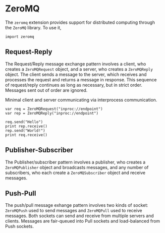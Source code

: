 [comment]: # (ZeroMQ help)
[version]: # (0.6)

# ZeroMQ
[tagzeromq]: # (zeromq)

The `zeromq` extension provides support for distributed computing through the `ZeroMQ` library. To use it,

    import zeromq 

[showsubtopics]: # (subtopics)

## Request-Reply
[tagzeromqrequest]: # (zeromqrequest)
[tagzeromqreply]: # (zeromqreply)
[tagrequest]: # (request)
[tagreply]: # (reply)

The Request/Reply message exchange pattern involves a client, who creates a `ZeroMQRequest` object, and a server, who creates a `ZeroMQReply` object. The client sends a message to the server, which receives and processes the request and returns a message in response. This sequence of request/reply continues as long as necessary, but in strict order. Messages sent out of order are ignored.

Minimal client and server communicating via interprocess communication.

    var req = ZeroMQRequest("inproc://endpoint") 
    var rep = ZeroMQReply("inproc://endpoint") 

    req.send("Hello") 
    print rep.receive() 
    rep.send("World!") 
    print req.receive() 

## Publisher-Subscriber
[tagpublisher]: # (publisher)
[tagsubscriber]: # (subscriber)

The Publisher/subscriber pattern involves a publisher, who creates a `ZeroMQPublisher` object and broadcasts messages, and any number of subscribers, who each create a `ZeroMQSubscriber` object and receive messages.

## Push-Pull
[tagpush]: # (push)
[tagpull]: # (pull)

The push/pull message exhange pattern involves two kinds of socket: `ZeroMQPush` used to send messages and `ZeroMQPull` used to receive messages. Both sockets can send and receive from multiple servers and clients. Messages are fair-queued into Pull sockets and load-balanced from Push sockets.
